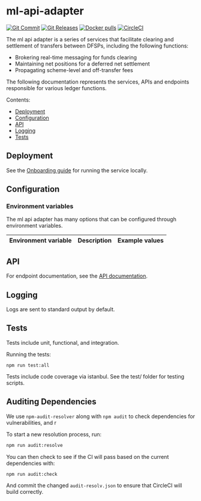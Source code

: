 # ml-api-adapter

[![Git Commit](https://img.shields.io/github/last-commit/mojaloop/ml-api-adapter.svg?style=flat)](https://github.com/mojaloop/ml-api-adapter/commits/master)
[![Git Releases](https://img.shields.io/github/release/mojaloop/ml-api-adapter.svg?style=flat)](https://github.com/mojaloop/ml-api-adapter/releases)
[![Docker pulls](https://img.shields.io/docker/pulls/mojaloop/ml-api-adapter.svg?style=flat)](https://hub.docker.com/r/mojaloop/ml-api-adapter)
[![CircleCI](https://circleci.com/gh/mojaloop/ml-api-adapter.svg?style=svg)](https://circleci.com/gh/mojaloop/ml-api-adapter)

The ml api adapter is a series of services that facilitate clearing and settlement of transfers between DFSPs, including the following functions:

- Brokering real-time messaging for funds clearing
- Maintaining net positions for a deferred net settlement
- Propagating scheme-level and off-transfer fees

The following documentation represents the services, APIs and endpoints responsible for various ledger functions.

Contents:

- [Deployment](#deployment)
- [Configuration](#configuration)
- [API](#api)
- [Logging](#logging)
- [Tests](#tests)

## Deployment

See the [Onboarding guide](Onboarding.md) for running the service locally.

## Configuration

### Environment variables
The ml api adapter has many options that can be configured through environment variables.

| Environment variable | Description | Example values |
| -------------------- | ----------- | ------ |


## API

For endpoint documentation, see the [API documentation](API.md).


## Logging

Logs are sent to standard output by default.

## Tests

Tests include unit, functional, and integration. 

Running the tests:


    npm run test:all


Tests include code coverage via istanbul. See the test/ folder for testing scripts.


## Auditing Dependencies

We use `npm-audit-resolver` along with `npm audit` to check dependencies for vulnerabilities, and r

To start a new resolution process, run:
```bash
npm run audit:resolve
```

You can then check to see if the CI will pass based on the current dependencies with:
```bash
npm run audit:check
```

And commit the changed `audit-resolv.json` to ensure that CircleCI will build correctly.